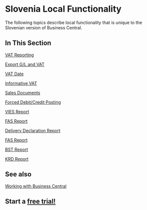 # Slovenia Local Functionality

The following topics describe local functionality that is unique to the Slovenian version of Business Central.

## In This Section

[VAT Reporting](../Adriatic/VATBooks.md)<br>

[Export G/L and VAT](ExportGLandVAT.md)<br>

[VAT Date](../Adriatic/VATDate.md)<br>

[Informative VAT](InformativeVAT.md)<br>

[Sales Documents](/Adriatic/SalesDocuments.md)<br>

[Forced Debit/Credit Posting](../Adriatic/ForcedDebitCreditPosting.md)<br>

[VIES Report](VIESReport.md)<br>

[FAS Report](FASReport.md)<br>

[Delivery Declaration Report](PDOReport.md)<br>

[FAS Report](FASReport.md)<br>

[BST Report](BSTReport.md)<br>

[KRD Report](KRDReport.md)<br>

## See also

[Working with Business Central](https://docs.microsoft.com/en-us/dynamics365/business-central/ui-work-product)

## Start a [free trial!](https://trials.dynamics.com/Dynamics365/Signup/BusinessCentral)